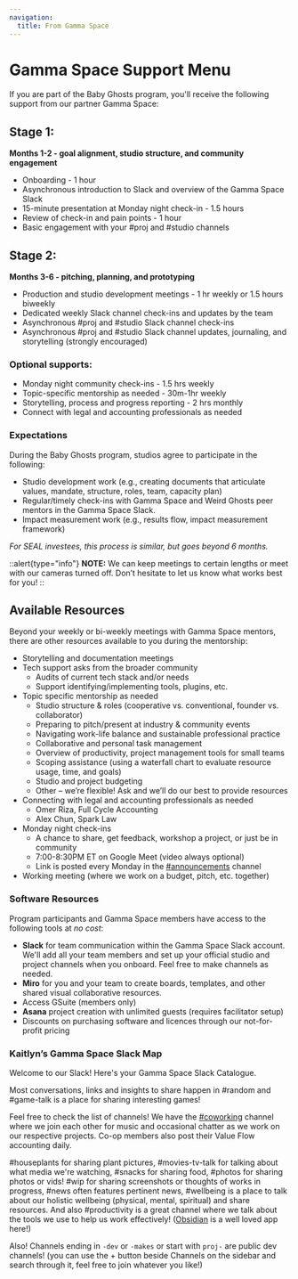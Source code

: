 ```yaml
---
navigation:
  title: From Gamma Space
---
```

# Gamma Space Support Menu

If you are part of the Baby Ghosts program, you'll receive the following support from our partner Gamma Space:

## Stage 1:

**Months 1-2 - goal alignment, studio structure, and community engagement**
* Onboarding - 1 hour
* Asynchronous introduction to Slack and overview of the Gamma Space Slack
* 15-minute presentation at Monday night check-in - 1.5 hours
* Review of check-in and pain points - 1 hour
* Basic engagement with your #proj and #studio channels 

## Stage 2:

**Months 3-6 - pitching, planning, and prototyping**

* Production and studio development meetings - 1 hr weekly or 1.5 hours biweekly
* Dedicated weekly Slack channel check-ins and updates by the team
* Asynchronous #proj and #studio Slack channel check-ins
* Asynchronous #proj and #studio Slack channel updates,  journaling, and storytelling (strongly encouraged)

### Optional supports:

* Monday night community check-ins - 1.5 hrs weekly
* Topic-specific mentorship as needed - 30m-1hr weekly
* Storytelling, process and progress reporting - 2 hrs monthly
* Connect with legal and accounting professionals as needed


### Expectations

During the Baby Ghosts program, studios agree to participate in the following:
* Studio development work (e.g., creating documents that articulate values, mandate, structure, roles, team, capacity plan)
* Regular/timely check-ins with Gamma Space and Weird Ghosts peer mentors in the Gamma Space Slack.
* Impact measurement work (e.g., results flow, impact measurement framework)

_For SEAL investees, this process is similar, but goes beyond 6 months._


::alert{type="info"}
**NOTE:** We can keep meetings to certain lengths or meet with our cameras turned off. Don’t hesitate to let us know what works best for you!
::

## Available Resources

Beyond your weekly or bi-weekly meetings with Gamma Space mentors, there are other resources available to you during the mentorship:

- Storytelling and documentation meetings
- Tech support asks from the broader community
  - Audits of current tech stack and/or needs
  - Support identifying/implementing tools, plugins, etc.
- Topic specific mentorship as needed
  - Studio structure & roles (cooperative vs. conventional, founder vs. collaborator)
  - Preparing to pitch/present at industry & community events
  - Navigating work-life balance and sustainable professional practice
  - Collaborative and personal task management
  - Overview of productivity, project management tools for small teams
  - Scoping assistance (using a waterfall chart to evaluate resource usage, time, and goals)
  - Studio and project budgeting
  - Other – we’re flexible! Ask and we’ll do our best to provide resources
- Connecting with legal and accounting professionals as needed
  - Omer Riza, Full Cycle Accounting
  - Alex Chun, Spark Law
- Monday night check-ins
  - A chance to share, get feedback, workshop a project, or just be in community
  - 7:00-8:30PM ET on Google Meet (video always optional)
  - Link is posted every Monday in the [#announcements](https://gammaspace.slack.com/archives/C50A08BB2) channel
- Working meeting (where we work on a budget, pitch, etc. together)

### Software Resources

Program participants and Gamma Space members have access to the following tools at _no cost_:

- **Slack** for team communication within the Gamma Space Slack account. We'll add all your team members and set up your official studio and project channels when you onboard. Feel free to make channels as needed.
- **Miro** for you and your team to create boards, templates, and other shared visual collaborative resources.
- Access GSuite (members only)
- **Asana** project creation with unlimited guests (requires facilitator setup)
- Discounts on purchasing software and licences through our not-for-profit pricing


### Kaitlyn’s Gamma Space Slack Map

Welcome to our Slack! Here's your Gamma Space Slack Catalogue.

Most conversations, links and insights to share happen in #random and #game-talk is a place for sharing interesting games!

Feel free to check the list of channels! We have the [#coworking](https://gammaspace.slack.com/archives/C03JT2Z7MK7) channel where we join each other for music and occasional chatter as we work on our respective projects. Co-op members also post their Value Flow accounting daily.

#houseplants for sharing plant pictures, #movies-tv-talk for talking about what media we're watching, #snacks for sharing food, #photos for sharing photos or vids! #wip for sharing screenshots or thoughts of works in progress, #news often features pertinent news, #wellbeing is a place to talk about our holistic wellbeing (physical, mental, spiritual) and share resources. And also #productivity is a great channel where we talk about the tools we use to help us work effectively! ([Obsidian](https://obsidian.md) is a well loved app here!)

Also! Channels ending in `-dev` or `-makes` or start with `proj-` are public dev channels! (you can use the + button beside Channels on the sidebar and search through it, feel free to join whatever you like!)